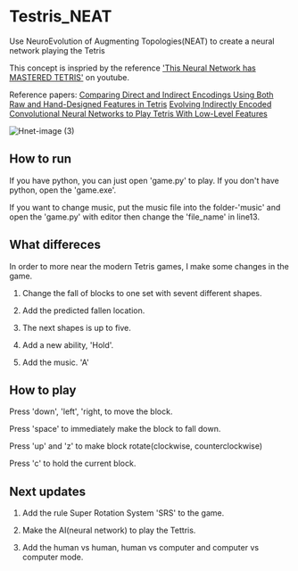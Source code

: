 # Testris_NEAT

Use NeuroEvolution of Augmenting Topologies(NEAT) to create a neural network playing the Tetris

This concept is inspried by the reference ['This Neural Network has MASTERED TETRIS']([https://www.youtube.com/watch?v=uoR4ilCWwKA](https://www.youtube.com/watch?v=1yXBNKubb2o)) on youtube.

Reference papers:
[Comparing Direct and Indirect Encodings Using Both Raw
and Hand-Designed Features in Tetris](https://dl.acm.org/doi/10.1145/3071178.3071195)
[Evolving Indirectly Encoded Convolutional Neural Networks
to Play Tetris With Low-Level Features
](https://dl.acm.org/doi/abs/10.1145/3205455.3205459)


![Hnet-image (3)](https://user-images.githubusercontent.com/70815842/172543658-dc4c3cc0-32f9-499b-96c5-2001cadd14d8.gif)



## How to run

If you have python, you can just open 'game.py' to play. If you don't have python, open the 'game.exe'.

If you want to change music, put the music file into the folder-'music' and open the 'game.py' with editor then change the 'file_name' in line13.

## What differeces

In order to more near the modern Tetris games, I make some changes in the game.

1. Change the fall of blocks to one set with sevent different shapes.

2. Add the predicted fallen location.

3. The next shapes is up to five.

4. Add a new ability, 'Hold'.

5. Add the music. 'A'

## How to play

Press 'down', 'left', 'right, to move the block.

Press 'space' to immediately make the block to fall down.

Press 'up' and 'z' to make block rotate(clockwise, counterclockwise)

Press 'c' to hold the current block.

## Next updates

1. Add the rule Super Rotation System 'SRS' to the game.

2. Make the AI(neural network) to play the Tettris.

3. Add the human vs human, human vs computer and computer vs computer mode.
